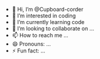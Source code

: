 - 👋 Hi, I’m @Cupboard-corder
- 👀 I’m interested in coding
- 🌱 I’m currently learning code
- 💞️ I’m looking to collaborate on ...
- 📫 How to reach me ...
- 😄 Pronouns: ...
- ⚡ Fun fact: ...

<!---
Cupboard-corder/Cupboard-corder is a ✨ special ✨ repository because its `README.md` (this file) appears on your GitHub profile.
You can click the Preview link to take a look at your changes.
--->
